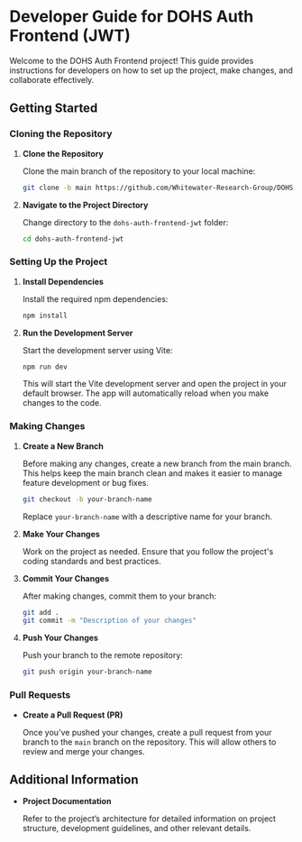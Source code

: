 
# Developer Guide for DOHS Auth Frontend (JWT)

Welcome to the DOHS Auth Frontend project! This guide provides instructions for developers on how to set up the project, make changes, and collaborate effectively.

## Getting Started

### Cloning the Repository

1. **Clone the Repository**

   Clone the main branch of the repository to your local machine:

   ```bash
   git clone -b main https://github.com/Whitewater-Research-Group/DOHS-auth.git
   ```

   

2. **Navigate to the Project Directory**

   Change directory to the `dohs-auth-frontend-jwt` folder:

   ```bash
   cd dohs-auth-frontend-jwt
   ```

### Setting Up the Project

1. **Install Dependencies**

   Install the required npm dependencies:

   ```bash
   npm install
   ```

2. **Run the Development Server**

   Start the development server using Vite:

   ```bash
   npm run dev
   ```

   This will start the Vite development server and open the project in your default browser. The app will automatically reload when you make changes to the code.

### Making Changes

1. **Create a New Branch**

   Before making any changes, create a new branch from the main branch. This helps keep the main branch clean and makes it easier to manage feature development or bug fixes.

   ```bash
   git checkout -b your-branch-name
   ```

   Replace `your-branch-name` with a descriptive name for your branch.

2. **Make Your Changes**

   Work on the project as needed. Ensure that you follow the project's coding standards and best practices.

3. **Commit Your Changes**

   After making changes, commit them to your branch:

   ```bash
   git add .
   git commit -m "Description of your changes"
   ```

4. **Push Your Changes**

   Push your branch to the remote repository:

   ```bash
   git push origin your-branch-name
   ```

### Pull Requests

- **Create a Pull Request (PR)**

  Once you’ve pushed your changes, create a pull request from your branch to the `main` branch on the repository. This will allow others to review and merge your changes.

## Additional Information

- **Project Documentation**

  Refer to the project’s architecture for detailed information on project structure, development guidelines, and other relevant details.

